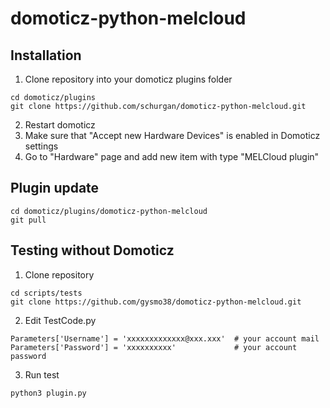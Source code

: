# domoticz-python-melcloud
## Installation
1. Clone repository into your domoticz plugins folder
```
cd domoticz/plugins
git clone https://github.com/schurgan/domoticz-python-melcloud.git
```
2. Restart domoticz
3. Make sure that "Accept new Hardware Devices" is enabled in Domoticz settings
4. Go to "Hardware" page and add new item with type "MELCloud plugin"
## Plugin update

```
cd domoticz/plugins/domoticz-python-melcloud
git pull
```
## Testing without Domoticz
1. Clone repository
```
cd scripts/tests
git clone https://github.com/gysmo38/domoticz-python-melcloud.git
```
2. Edit TestCode.py
```
Parameters['Username'] = 'xxxxxxxxxxxxx@xxx.xxx'  # your account mail
Parameters['Password'] = 'xxxxxxxxxx'             # your account password
```
3. Run test
```
python3 plugin.py
```
